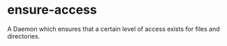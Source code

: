 # ensure-access
A Daemon which ensures that a certain level of access exists for files and directories.
